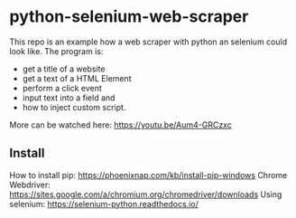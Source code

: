 # python-selenium-web-scraper

This repo is an example how a web scraper with python an selenium could look like.
The program is:

- get a title of a website
- get a text of a HTML Element
- perform a click event
- input text into a field and
- how to inject custom script.

More can be watched here: https://youtu.be/Aum4-GRCzxc

## Install

How to install pip: https://phoenixnap.com/kb/install-pip-windows
Chrome Webdriver: https://sites.google.com/a/chromium.org/chromedriver/downloads
Using selenium: https://selenium-python.readthedocs.io/

